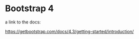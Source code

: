 # Bootstrap 4

a link to the docs:

https://getbootstrap.com/docs/4.3/getting-started/introduction/

